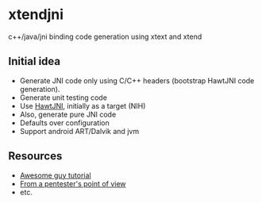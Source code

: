 xtendjni
========

c++/java/jni binding code generation using xtext and xtend

Initial idea
------------

* Generate JNI code only using C/C++ headers (bootstrap HawtJNI code generation).
* Generate unit testing code
* Use [HawtJNI](http://fusesource.com/forge/sites/hawtjni/blog/index.html), initially as a target (NIH)
* Also, generate pure JNI code
* Defaults over configuration
* Support android ART/Dalvik and jvm

Resources
---------
* [Awesome guy tutorial](https://code.google.com/p/awesomeguy/wiki/awesomeguyJNI#awesomeguyJNI)
* [From a pentester's point of view](http://resources.infosecinstitute.com/android-java-native-interface/)
* etc.
